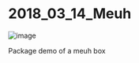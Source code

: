 # 2018_03_14_Meuh
![image](https://github.com/EloiStree/2018_03_14_Meuh/assets/20149493/c3cb2394-c005-4ce4-a4ce-4e486b17543a)

Package demo of a meuh box
